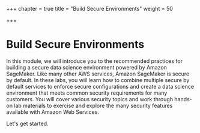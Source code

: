 +++
chapter = true
title = "Build Secure Environments"
weight = 50

+++
# Build Secure Environments

In this module, we will introduce you to the recommended practices for building a secure data science environment powered by Amazon SageMaker.  Like many other AWS services, Amazon SageMaker is secure by default.  In these labs, you will learn how to combine multiple secure by default services to enforce secure configurations and create a data science environment that meets common security requirements for many customers.  You will cover various security topics and work through hands-on lab materials to exercise and explore the many security features available with Amazon Web Services.

Let's get started.